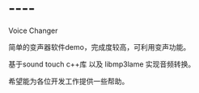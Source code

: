 # ----
Voice Changer

简单的变声器软件demo，完成度较高，可利用变声功能。

基于sound touch c++库 以及 libmp3lame 实现音频转换。

希望能为各位开发工作提供一些帮助。

